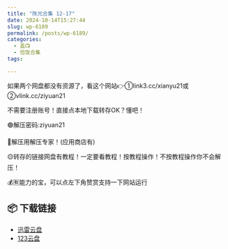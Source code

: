 ```yaml
---
title: "陈光合集 12-17"
date: 2024-10-14T15:27:44
slug: wp-6189
permalink: /posts/wp-6189/
categories:
  - 盖📺
  - 恰饭合集
tags:

---
```


如果两个网盘都没有资源了，看这个网站👉①link3.cc/xianyu21或②vlink.cc/ziyuan21

不需要注册账号！直接点本地下载转存OK？懂吧！

🟢解压密码:ziyuan21

🔵解压用解压专家！(应用商店有)

🟡转存的链接网盘有教程！一定要看教程！按教程操作！不按教程操作你不会解压！

💰🈶能力的宝，可以点左下角赞赏支持一下网站运行

## 📦 下载链接
- [迅雷云盘](https://blziyuan21.com/pay-download/6189?key=9ed0e86aa1&down_id=0)
- [123云盘](https://blziyuan21.com/pay-download/6189?key=9ed0e86aa1&down_id=1)

